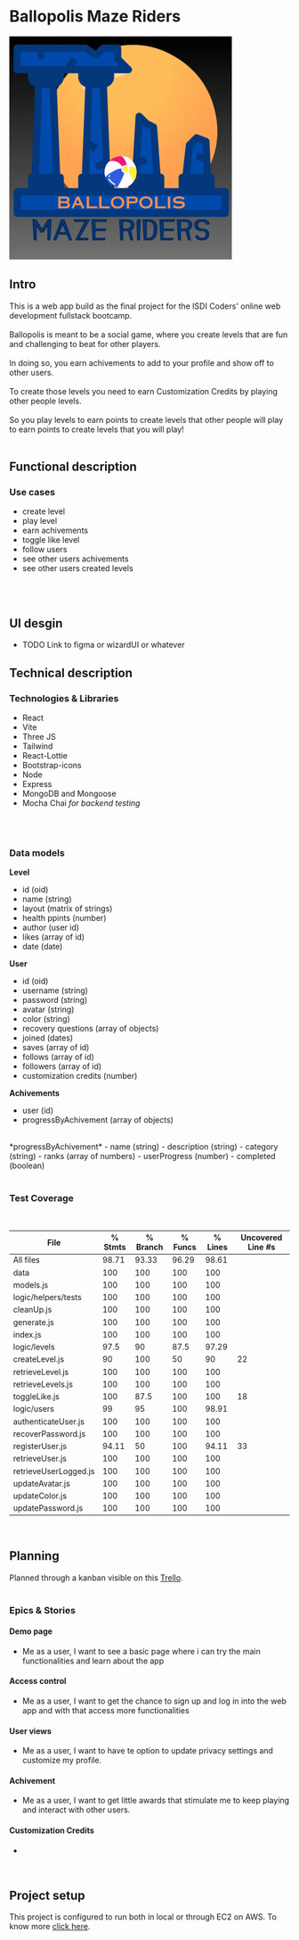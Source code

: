 # Ballopolis Maze Riders

![](./img/logo.gif)

## Intro
This is a web app build as the final project for the ISDI Coders' online web development fullstack bootcamp.
</br>
</br>
Ballopolis is meant to be a social game, where you create levels that are fun and challenging to beat for other players.
</br>
</br>
In doing so, you earn achivements to add to your profile and show off to other users.
</br>
</br>
To create those levels you need to earn Customization Credits by playing other people levels.
</br>
</br>
So you play levels to earn points to create levels that other people will play to earn points to create levels that you will play!
</br>
</br>

## Functional description

### Use cases

- create level
- play level
- earn achivements
- toggle like level
- follow users
- see other users achivements
- see other users created levels
</br>
</br>

## UI desgin

- TODO Link to figma or wizardUI or whatever

## Technical description

### Technologies & Libraries

- React
- Vite
- Three JS
- Tailwind
- React-Lottie
- Bootstrap-icons
- Node
- Express
- MongoDB and Mongoose
- Mocha Chai *for backend testing*
</br>
</br>


### Data models

**Level**
- id (oid)
- name (string)
- layout (matrix of strings)
- health ppints (number)
- author (user id)
- likes (array of id)
- date (date)

**User**
- id (oid)
- username (string)
- password (string)
- avatar (string)
- color (string)
- recovery questions (array of objects)
- joined (dates)
- saves (array of id)
- follows (array of id)
- followers (array of id)
- customization credits (number)

**Achivements**
- user (id)
- progressByAchivement (array of objects)
</br>
*progressByAchivement* 
- name (string)
- description (string)
- category (string)
- ranks (array of numbers)
- userProgress (number)
- completed (boolean)
</br>
</br>

### Test Coverage

</br>

File                 | % Stmts | % Branch | % Funcs | % Lines | Uncovered Line #s 
---------------------|---------|----------|---------|---------|-------------------
All files               |   98.71 |    93.33 |   96.29 |   98.61 | 
 data                   |     100 |      100 |     100 |     100 | 
  models.js             |     100 |      100 |     100 |     100 | 
 logic/helpers/tests    |     100 |      100 |     100 |     100 | 
  cleanUp.js            |     100 |      100 |     100 |     100 | 
  generate.js           |     100 |      100 |     100 |     100 | 
  index.js              |     100 |      100 |     100 |     100 | 
 logic/levels           |    97.5 |       90 |    87.5 |   97.29 | 
  createLevel.js        |      90 |      100 |      50 |      90 | 22
  retrieveLevel.js      |     100 |      100 |     100 |     100 | 
  retrieveLevels.js     |     100 |      100 |     100 |     100 | 
  toggleLike.js         |     100 |     87.5 |     100 |     100 | 18
 logic/users            |      99 |       95 |     100 |   98.91 | 
  authenticateUser.js   |     100 |      100 |     100 |     100 |                   
  recoverPassword.js    |     100 |      100 |     100 |     100 | 
  registerUser.js       |   94.11 |       50 |     100 |   94.11 | 33
  retrieveUser.js       |     100 |      100 |     100 |     100 |
  retrieveUserLogged.js |     100 |      100 |     100 |     100 |
  updateAvatar.js       |     100 |      100 |     100 |     100 |
  updateColor.js        |     100 |      100 |     100 |     100 |
  updatePassword.js     |     100 |      100 |     100 |     100 |

</br>

## Planning

Planned through a kanban visible on this [Trello](https://trello.com/b/uHRmZKBR/final-project-ballopolis).
</br>
</br>

### Epics & Stories

#### **Demo page**

- Me as a user, I want to see a basic page where i can try the main functionalities and learn about the app

#### **Access control**

- Me as a user, I want to get the chance to sign up and log in into the web app and with that access more functionalities

#### **User views**
- Me as a user, I want to have te option to update privacy settings and customize my profile.

#### **Achivement**
- Me as a user, I want to get little awards that stimulate me to keep playing and interact with other users.

#### **Customization Credits**
- 

</br>

## Project setup
This project is configured to run both in local or through EC2 on AWS. To know more [click here](./project-setup.md).